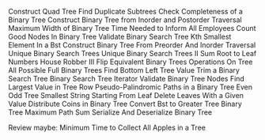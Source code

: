 <!-- Binary Tree Inorder Traversal	 -->
<!-- Binary Tree Preorder Traversal -->
<!-- Binary Tree Postorder Traversal -->
<!-- Invert Binary Tree -->
<!-- Maximum Depth of Binary Tree -->
<!-- Diameter of Binary Tree -->
<!-- Balanced Binary Tree -->
<!-- Same Tree -->
<!-- Subtree of Another Tree -->
<!-- Convert Sorted Array to Binary Search Tree -->
<!-- Merge Two Binary Trees -->
<!-- Path Sum -->
<!-- Range Sum of BST -->
<!-- Leaf-Similar Trees -->
<!-- Evaluate Boolean Binary Tree -->
<!-- Construct String From Binary Tree -->
<!-- Lowest Common Ancestor of a Binary Search Tree -->
<!-- Insert into a Binary Search Tree -->
<!-- Delete Node in a BST -->
<!-- Binary Tree Level Order Traversal -->
<!-- Binary Tree Right Side View -->
<!-- Minimum Distance between BST Nodes -->
<!-- Symmetric Tree -->
<!-- Binary Tree Zigzag Level Order Traversal -->
Construct Quad Tree
Find Duplicate Subtrees
Check Completeness of a Binary Tree
Construct Binary Tree from Inorder and Postorder Traversal
Maximum Width of Binary Tree
Time Needed to Inform All Employees
Count Good Nodes In Binary Tree
Validate Binary Search Tree
Kth Smallest Element In a Bst
Construct Binary Tree From Preorder And Inorder Traversal
Unique Binary Search Trees
Unique Binary Search Trees II
Sum Root to Leaf Numbers
House Robber III
Flip Equivalent Binary Trees
Operations On Tree
All Possible Full Binary Trees
Find Bottom Left Tree Value
Trim a Binary Search Tree
Binary Search Tree Iterator
Validate Binary Tree Nodes
Find Largest Value in Tree Row
Pseudo-Palindromic Paths in a Binary Tree
Even Odd Tree
Smallest String Starting From Leaf
Delete Leaves With a Given Value
Distribute Coins in Binary Tree
Convert Bst to Greater Tree
Binary Tree Maximum Path Sum
Serialize And Deserialize Binary Tree

Review maybe:
Minimum Time to Collect All Apples in a Tree
